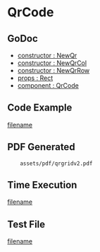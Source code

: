 # QrCode

## GoDoc
* [constructor : NewQr](https://pkg.go.dev/github.com/huabtc/maroto/v2/pkg/components/code#NewQr)
* [constructor : NewQrCol](https://pkg.go.dev/github.com/huabtc/maroto/v2/pkg/components/code#NewQrCol)
* [constructor : NewQrRow](https://pkg.go.dev/github.com/huabtc/maroto/v2/pkg/components/code#NewQrRow)
* [props : Rect](https://pkg.go.dev/github.com/huabtc/maroto/v2/pkg/props#Rect)
* [component : QrCode](https://pkg.go.dev/github.com/huabtc/maroto/v2/pkg/components/code#QrCode)

## Code Example
[filename](../../assets/examples/qrgrid/v2/main.go ':include :type=code')

## PDF Generated
```pdf
	assets/pdf/qrgridv2.pdf
```

## Time Execution
[filename](../../assets/text/qrgridv2.txt  ':include :type=code')

## Test File
[filename](https://raw.githubusercontent.com/johnfercher/maroto/master/test/maroto/examples/qrgrid.json  ':include :type=code')